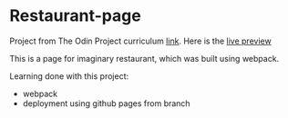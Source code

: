 # Restaurant-page

Project from The Odin Project curriculum [link](https://www.theodinproject.com/lessons/node-path-javascript-restaurant-page).
Here is the [live preview](https://uwu-37586109292.github.io/Restaurant-page/)

This is a page for imaginary restaurant, which was built using webpack.

Learning done with this project:
* webpack 
* deployment using github pages from branch
